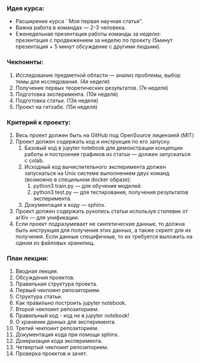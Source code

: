 ### Идея курса:
- Расширение курса ``Моя первая научная статья’’.
- Важна работа в командах — 2-3 человека.
- Eженедельная презентация работы команды за неделю: презентация с продвижением за неделю по проекту (5минут презентация + 5 минут обсуждение с другими людьми).

### Чекпоинты:
1. Исследование предметной области — анализ проблемы, выбор темы для исследования. (4я неделя)
2. Получение первых теоретических результатов. (7я неделя)
3. Подготовка эксперимента. (10я неделя)
4. Подготовка статьи. (13я неделя) 
5. Проект на гитхабе. (15я неделя) 

### Критерий к проекту:
1. Весь проект должен быть на GitHub под OpenSource лицензией (MIT)
2. Проект должен содержать код и инструкция по его запуску.
    1. Базовый код в jupyter notebook для демонстрации концепции работы и построения графиков из статьи — должен запускаться с colab.
    2. Исходный код вычислительного эксперимента должен запускаться на Unix системе выполнением двух команд (возможно в специльном docker образе):
        1. python3 train.py — для обучения моделей.
        2. python3 test.py — для тестирования, получения результатов эксперимента.
    3. Документация к коду — sphinx.
3. Проект должен содержать рукопись статьи используя стилевик от arXiv — для унификации.
4. Если проект подразумевает не синтетические данные, то должна быть инструкция для получения этих данных, а также скрипт для их получения. Если данные специфичные, то их требуется выложить на одном из файловых хранилищ.

### План лекции:
1. Вводная лекция.
2. Обсуждения проектов.
3. Правильная структура проекта.
4. Первый чекпоинт репозиторием.
5. Структура статьи.
6. Как правильно построить jupyter notebook.
7. Второй чекпоинт репозиторием.
8. Правильный код - код не в jupyter notebook!
9. О хранении данных для эксперимента.
10. Третий чекпоинт репозиторием.
11. Документация кода при помощи sphinx.
12. Докеризация кода эксперимента.
13. Четвертый чекпоинт репозиторием.
14. Проверка проектов и зачет.
